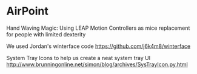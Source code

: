 AirPoint
==================

Hand Waving Magic: Using LEAP Motion Controllers as mice replacement for people with limited dexterity


We used Jordan's winterface code 
https://github.com/j6k4m8/winterface


System Tray Icons to help us create a neat system tray UI 
http://www.brunningonline.net/simon/blog/archives/SysTrayIcon.py.html
